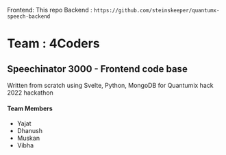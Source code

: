 Frontend: This repo
Backend :  `https://github.com/steinskeeper/quantumx-speech-backend`

# Team : 4Coders

##  Speechinator 3000 - Frontend code base
Written from scratch using Svelte, Python, MongoDB for Quantumix hack 2022 hackathon
#### Team Members
- Yajat
- Dhanush
- Muskan
- Vibha
